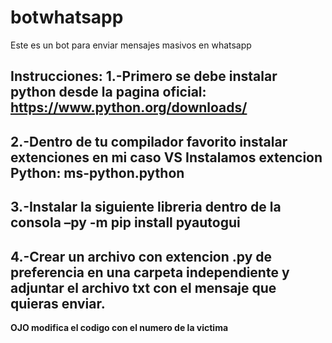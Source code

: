 # botwhatsapp
Este es un bot para enviar mensajes masivos en whatsapp


Instrucciones: 
1.-Primero se debe instalar python desde la pagina oficial: https://www.python.org/downloads/
---
2.-Dentro de tu compilador favorito instalar extenciones en mi caso VS Instalamos extencion Python: ms-python.python
---
3.-Instalar la siguiente libreria dentro de la consola –py -m pip install pyautogui
---
4.-Crear un archivo con extencion .py de preferencia en una carpeta independiente y adjuntar el archivo txt con el mensaje que quieras enviar. 
---
<b>OJO modifica el codigo con el numero de la victima<b>


